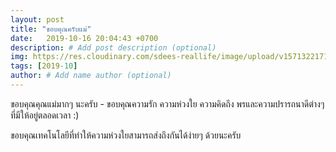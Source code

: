 ```yaml
---
layout: post
title: "ขอบคุณครับแม่"
date:   2019-10-16 20:04:43 +0700
description: # Add post description (optional)
img: https://res.cloudinary.com/sdees-reallife/image/upload/v1571322171/IMG_20191016_073614.jpg # Add image post (optional)
tags: [2019-10]
author: # Add name author (optional)
---
```

ขอบคุณคุณแม่มากๆ นะครับ - ขอบคุณความรัก ความห่วงใย ความคิดถึง พรและความปรารถนาดีต่างๆ ที่มีให้อยู่ตลอดเวลา :)

<i class="fa fa-child" style="color:plum"></i>

ขอบคุณเทคโนโลยีที่ทำให้ความห่วงใยสามารถส่งถึงกันได้ง่ายๆ ด้วยนะครับ
